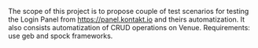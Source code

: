 The scope of this project is to propose couple of test scenarios for testing the Login Panel from https://panel.kontakt.io  and theirs automatization. It also consists automatization of CRUD operations on Venue.
Requirements: use geb and spock frameworks.
